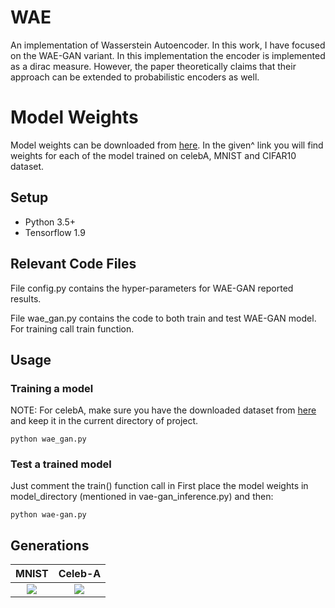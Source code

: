 # WAE
An implementation of Wasserstein Autoencoder. In this work, I have focused on the WAE-GAN variant. In this implementation the encoder is implemented as a dirac measure. However, the paper theoretically claims that their approach can be extended to probabilistic encoders as well. 

# Model Weights 
Model weights can be downloaded from [here](https://drive.google.com/drive/folders/1l_SY9c_50km9tgqGzub8lyYMadF6Z7HX?usp=sharing).
In the given^ link you will find weights for each of the model trained on celebA, MNIST and CIFAR10 dataset.

## Setup
* Python 3.5+
* Tensorflow 1.9

## Relevant Code Files

File config.py contains the hyper-parameters for WAE-GAN reported results.

File wae_gan.py contains the code to both train and test WAE-GAN model. For training call train function.

## Usage
### Training a model
NOTE: For celebA, make sure you have the downloaded dataset from [here](http://mmlab.ie.cuhk.edu.hk/projects/CelebA.html) and keep it in the current directory of project.
```
python wae_gan.py
```

### Test a trained model 
Just comment the train() function call in 
First place the model weights in model_directory (mentioned in vae-gan_inference.py) and then:
```
python wae-gan.py 
```
## Generations

MNIST            |  Celeb-A 
:-------------------------:|:-------------------------:|
![](https://prateekmunjal.github.io/img/wae/generations_mnist.gif)  |  ![](https://prateekmunjal.github.io/img/wae/generations_celeba.gif)

